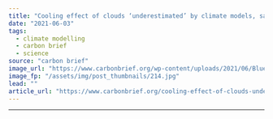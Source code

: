 ```yaml
---
title: "Cooling effect of clouds ‘underestimated’ by climate models, says new study"
date: "2021-06-03"
tags: 
  - climate modelling
  - carbon brief
  - science
source: "carbon brief"
image_url: "https://www.carbonbrief.org/wp-content/uploads/2021/06/Blue-sky-with-clouds-583x372.jpg"
image_fp: "/assets/img/post_thumbnails/214.jpg"
lead: ""
article_url: "https://www.carbonbrief.org/cooling-effect-of-clouds-underestimated-by-climate-models-says-new-study"
---
```


---
